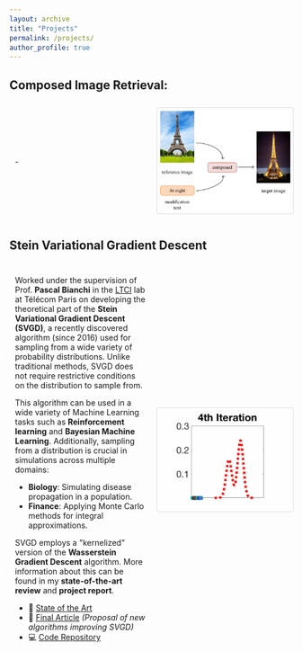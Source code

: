 ```yaml
---
layout: archive
title: "Projects"
permalink: /projects/
author_profile: true
---
```


## Composed Image Retrieval:
<div style="display: flex; align-items: center;">

<div style="flex: 1; padding: 10px;">
<p>
- 
</p>
</div>

<div style="flex: 1; padding: 10px; text-align: center;">
<img src="../images/coir.png" alt="Your image description" style="max-width: 100%; height: auto; border: 1px solid #ddd; border-radius: 4px; padding: 5px;">
</div>

</div>

## Stein Variational Gradient Descent

<div style="display: flex; align-items: center;">

<div style="flex: 1; padding: 10px;">

Worked under the supervision of Prof. **Pascal Bianchi** in the [LTCI](https://www.telecom-paris.fr/fr/recherche/labos/traitement-information-ltci) lab at Télécom Paris on developing the theoretical part of the **Stein Variational Gradient Descent (SVGD)**, a recently discovered algorithm (since 2016) used for sampling from a wide variety of probability distributions. Unlike traditional methods, SVGD does not require restrictive conditions on the distribution to sample from.

This algorithm can be used in a wide variety of Machine Learning tasks such as **Reinforcement learning** and **Bayesian Machine Learning**. Additionally, sampling from a distribution is crucial in simulations across multiple domains:
- **Biology**: Simulating disease propagation in a population.
- **Finance**: Applying Monte Carlo methods for integral approximations.

SVGD employs a "kernelized" version of the **Wasserstein Gradient Descent** algorithm. More information about this can be found in my **state-of-the-art review** and **project report**.
- 📄 [State of the Art](../files/SVGD_State_of_the_Art.pdf)
- 📄 [Final Article](../files/SVGD_Final_report.pdf) *(Proposal of new algorithms improving SVGD)*
- 💻 [Code Repository](https://github.com/elfirdoussilab1/SVGD)

</div>

<div style="flex: 1; padding: 10px; text-align: center;">
<img src="../images/svgd.gif" alt="SVGD Visualization" style="max-width: 100%; height: auto; border: 1px solid #ddd; border-radius: 4px; padding: 5px;">
</div>

</div>
